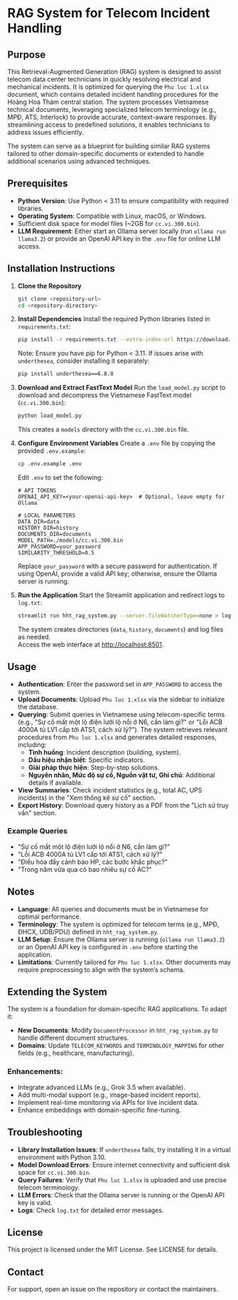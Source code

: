 
# RAG System for Telecom Incident Handling

## Purpose
This Retrieval-Augmented Generation (RAG) system is designed to assist telecom data center technicians in quickly resolving electrical and mechanical incidents. It is optimized for querying the `Phu luc 1.xlsx` document, which contains detailed incident handling procedures for the Hoàng Hoa Thám central station. The system processes Vietnamese technical documents, leveraging specialized telecom terminology (e.g., MPĐ, ATS, Interlock) to provide accurate, context-aware responses. By streamlining access to predefined solutions, it enables technicians to address issues efficiently.

The system can serve as a blueprint for building similar RAG systems tailored to other domain-specific documents or extended to handle additional scenarios using advanced techniques.

## Prerequisites
- **Python Version**: Use Python < 3.11 to ensure compatibility with required libraries.
- **Operating System**: Compatible with Linux, macOS, or Windows.
- Sufficient disk space for model files (~2GB for `cc.vi.300.bin`).
- **LLM Requirement**: Either start an Ollama server locally (run `ollama run llama3.2`) or provide an OpenAI API key in the `.env` file for online LLM access.

## Installation Instructions

1. **Clone the Repository**
   ```bash
   git clone <repository-url>
   cd <repository-directory>
   ```

2. **Install Dependencies**
   Install the required Python libraries listed in `requirements.txt`:
   ```bash
   pip install -r requirements.txt --extra-index-url https://download.pytorch.org/whl/cpu
   ```
   Note: Ensure you have pip for Python < 3.11. If issues arise with `underthesea`, consider installing it separately:
   ```bash
   pip install underthesea==6.8.0
   ```

3. **Download and Extract FastText Model**
   Run the `load_model.py` script to download and decompress the Vietnamese FastText model (`cc.vi.300.bin`):
   ```bash
   python load_model.py
   ```
   This creates a `models` directory with the `cc.vi.300.bin` file.

4. **Configure Environment Variables**
   Create a `.env` file by copying the provided `.env.example`:
   ```bash
   cp .env.example .env
   ```
   Edit `.env` to set the following:
   ```env
   # API TOKENS
   OPENAI_API_KEY=<your-openai-api-key>  # Optional, leave empty for Ollama

   # LOCAL PARAMETERS
   DATA_DIR=data
   HISTORY_DIR=history
   DOCUMENTS_DIR=documents
   MODEL_PATH=./models/cc.vi.300.bin
   APP_PASSWORD=your_password
   SIMILARITY_THRESHOLD=0.5
   ```
   Replace `your_password` with a secure password for authentication. If using OpenAI, provide a valid API key; otherwise, ensure the Ollama server is running.

5. **Run the Application**
   Start the Streamlit application and redirect logs to `log.txt`:
   ```bash
   streamlit run hht_rag_system.py --server.fileWatcherType=none > log.txt 2>&1
   ```
   The system creates directories (`data`, `history`, `documents`) and log files as needed.  
   Access the web interface at [http://localhost:8501](http://localhost:8501).

## Usage
- **Authentication**: Enter the password set in `APP_PASSWORD` to access the system.
- **Upload Documents**: Upload `Phu luc 1.xlsx` via the sidebar to initialize the database.
- **Querying**: Submit queries in Vietnamese using telecom-specific terms (e.g., "Sự cố mất một lộ điện lưới lộ nổi ở N6, cần làm gì?" or "Lỗi ACB 4000A tủ LV1 cấp tới ATS1, cách xử lý?").
   The system retrieves relevant procedures from `Phu luc 1.xlsx` and generates detailed responses, including:
   - **Tình huống**: Incident description (building, system).
   - **Dấu hiệu nhận biết**: Specific indicators.
   - **Giải pháp thực hiện**: Step-by-step solutions.
   - **Nguyên nhân, Mức độ sự cố, Nguồn vật tư, Ghi chú**: Additional details if available.
- **View Summaries**: Check incident statistics (e.g., total AC, UPS incidents) in the "Xem thống kê sự cố" section.
- **Export History**: Download query history as a PDF from the "Lịch sử truy vấn" section.

### Example Queries
- "Sự cố mất một lộ điện lưới lộ nổi ở N6, cần làm gì?"
- "Lỗi ACB 4000A tủ LV1 cấp tới ATS1, cách xử lý?"
- "Điều hòa đẩy cảnh báo HP, các bước khắc phục?"
- "Trong năm vừa qua có bao nhiêu sự cố AC?"

## Notes
- **Language**: All queries and documents must be in Vietnamese for optimal performance.
- **Terminology**: The system is optimized for telecom terms (e.g., MPĐ, ĐHCX, UDB/PDU) defined in `hht_rag_system.py`.
- **LLM Setup**: Ensure the Ollama server is running (`ollama run llama3.2`) or an OpenAI API key is configured in `.env` before starting the application.
- **Limitations**: Currently tailored for `Phu luc 1.xlsx`. Other documents may require preprocessing to align with the system’s schema.

## Extending the System
The system is a foundation for domain-specific RAG applications. To adapt it:
- **New Documents**: Modify `DocumentProcessor` in `hht_rag_system.py` to handle different document structures.
- **Domains**: Update `TELECOM_KEYWORDS` and `TERMINOLOGY_MAPPING` for other fields (e.g., healthcare, manufacturing).

### Enhancements:
- Integrate advanced LLMs (e.g., Grok 3.5 when available).
- Add multi-modal support (e.g., image-based incident reports).
- Implement real-time monitoring via APIs for live incident data.
- Enhance embeddings with domain-specific fine-tuning.

## Troubleshooting
- **Library Installation Issues**: If `underthesea` fails, try installing it in a virtual environment with Python 3.10.
- **Model Download Errors**: Ensure internet connectivity and sufficient disk space for `cc.vi.300.bin`.
- **Query Failures**: Verify that `Phu luc 1.xlsx` is uploaded and use precise telecom terminology.
- **LLM Errors**: Check that the Ollama server is running or the OpenAI API key is valid.
- **Logs**: Check `log.txt` for detailed error messages.

## License
This project is licensed under the MIT License. See LICENSE for details.

## Contact
For support, open an issue on the repository or contact the maintainers.
